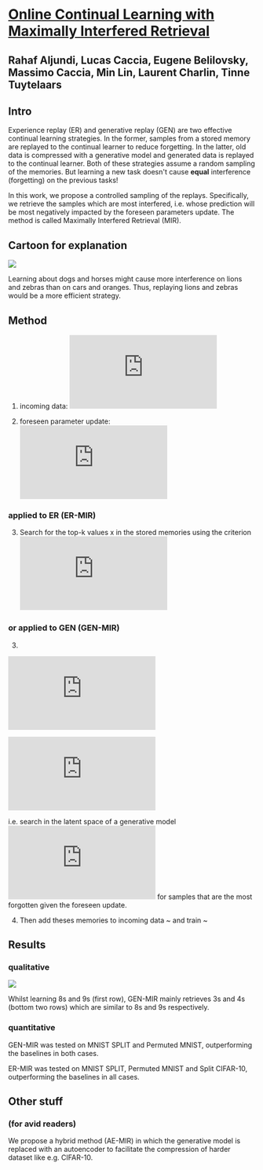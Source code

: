 # [Online Continual Learning with Maximally Interfered Retrieval](https://arxiv.org/abs/1908.04742)
## Rahaf Aljundi, Lucas Caccia, Eugene Belilovsky, Massimo Caccia, Min Lin, Laurent Charlin, Tinne Tuytelaars
  
## Intro

Experience replay (ER) and generative replay (GEN) are two effective continual learning strategies. In the former, samples from a stored memory are replayed to the continual learner to reduce forgetting. In the latter, old data is compressed with a generative model and generated data is replayed to the continual learner. Both of these strategies assume a random sampling of the memories. But learning a new task doesn't cause **equal** interference (forgetting) on the previous tasks!  

In this work, we propose a controlled sampling of the replays. Specifically, we retrieve the samples which are most interfered, i.e. whose prediction will be most negatively impacted by the foreseen parameters update. The method is called Maximally Interfered Retrieval (MIR).

## Cartoon for explanation

![](https://i.imgur.com/5F3jT36.png)

Learning about dogs and horses might cause more interference on lions and zebras than on cars and oranges. Thus, replaying lions and zebras would be a more efficient strategy.

## Method

1) incoming data: ![](https://latex.codecogs.com/gif.latex?%28X_t%2CY_t%29)

2) foreseen parameter update: ![](https://latex.codecogs.com/gif.latex?%5Ctheta%5Ev%3D%20%5Ctheta-%5Calpha%5Cnabla%5Cmathcal%7BL%7D%28f_%5Ctheta%28X_t%29%2CY_t%29)

### applied to ER (ER-MIR)
3) Search for the top-k values x in the stored memories using the criterion ![](https://latex.codecogs.com/gif.latex?s_%7BMI%7D%28x%29%20%3D%20%5Cmathcal%7BL%7D%28f_%7B%5Ctheta%5Ev%7D%28x%29%2Cy%29%20-%5Cmathcal%7BL%7D%28f_%7B%5Ctheta%7D%28x%29%2Cy%29)

### or applied to GEN (GEN-MIR)
3)   

![](https://latex.codecogs.com/gif.latex?%5Cunderset%7BZ%7D%7B%5Cmax%7D%20%5C%2C%20%5Cmathcal%7BL%7D%5Cbig%28f_%7B%5Ctheta%5Ev%7D%28g_%5Cgamma%28Z%29%29%2CY%5E*%5Cbig%29%20-%5Cmathcal%7BL%7D%5Cbig%28f_%7B%5Ctheta%7D%28g_%5Cgamma%28Z%29%29%2CY%5E*%5Cbig%29)

![](https://latex.codecogs.com/gif.latex?%5Ctext%7Bs.t.%7D%20%5Cquad%20%7C%7Cz_i-z_j%7C%7C_2%5E2%20%3E%20%5Cepsilon%20%5Cforall%20z_i%2Cz_j%20%5Cin%20Z%20%5C%2C%5Ctext%7Bwith%7D%20%5C%2C%20z_i%5Cneq%20z_j)

i.e. search in the latent space of a generative model ![](https://latex.codecogs.com/gif.latex?g_%5Cgamma) for samples that are the most forgotten given the foreseen update.

4) Then add theses memories to incoming data ~[](https://latex.codecogs.com/gif.latex?X_t) and train ~[](https://latex.codecogs.com/gif.latex?f_%5Ctheta)

## Results

### qualitative

![](https://i.imgur.com/ZRNTWXe.png)

Whilst learning 8s and 9s (first row), GEN-MIR mainly retrieves 3s and 4s (bottom two rows) which are similar to 8s and 9s respectively.

### quantitative 

GEN-MIR was tested on MNIST SPLIT and Permuted MNIST, outperforming the baselines in both cases.

ER-MIR was tested on MNIST SPLIT, Permuted MNIST and Split CIFAR-10, outperforming the baselines in all cases.


## Other stuff
### (for avid readers)

We propose a hybrid method (AE-MIR) in which the generative model is replaced with an autoencoder to facilitate the compression of harder dataset like e.g. CIFAR-10.


